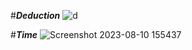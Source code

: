 #_**Deduction**_
![d](https://github.com/amirrezajahanbakhsh/Assignment/assets/137860142/1c5192a7-9a9d-464e-9ee1-d298e4feae52)

#_**Time**_
![Screenshot 2023-08-10 155437](https://github.com/amirrezajahanbakhsh/Assignment/assets/137860142/66e90165-4f76-42f2-a7b1-717402a8f6b8)
